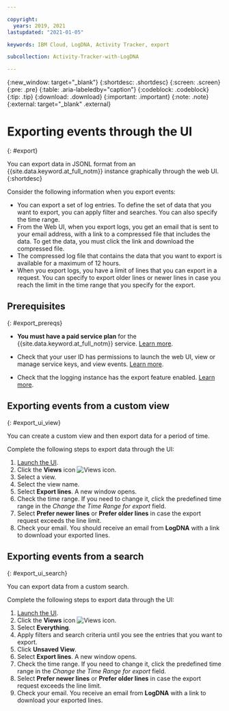 ```yaml
---

copyright:
  years: 2019, 2021
lastupdated: "2021-01-05"

keywords: IBM Cloud, LogDNA, Activity Tracker, export

subcollection: Activity-Tracker-with-LogDNA

---
```


{:new_window: target="_blank"}
{:shortdesc: .shortdesc}
{:screen: .screen}
{:pre: .pre}
{:table: .aria-labeledby="caption"}
{:codeblock: .codeblock}
{:tip: .tip}
{:download: .download}
{:important: .important}
{:note: .note}
{:external: target="_blank" .external}

 
# Exporting events through the UI
{: #export}

You can export data in JSONL format from an {{site.data.keyword.at_full_notm}} instance graphically through the web UI. 
{:shortdesc}

Consider the following information when you export events:
* You can export a set of log entries. To define the set of data that you want to export, you can apply filter and searches. You can also specify the time range. 
* From the Web UI, when you export logs, you get an email that is sent to your email address, with a link to a compressed file that includes the data. To get the data, you must click the link and download the compressed file.
* The compressed log file that contains the data that you want to export is available for a maximum of 12 hours. 
* When you export logs, you have a limit of lines that you can export in a request. You can specify to export older lines or newer lines in case you reach the limit in the time range that you specify for the export. 


## Prerequisites
{: #export_prereqs}

* **You must have a paid service plan** for the {{site.data.keyword.at_full_notm}} service. [Learn more](/docs/services/Activity-Tracker-with-LogDNA?topic=Activity-Tracker-with-LogDNA-service_plan#service_plan). 

* Check that your user ID has permissions to launch the web UI, view or manage service keys, and view events. [Learn more](/docs/services/Activity-Tracker-with-LogDNA?topic=Activity-Tracker-with-LogDNA-iam_view_events#iam_view_events).

* Check that the logging instance has the export feature enabled. [Learn more](/docs/Activity-Tracker-with-LogDNA?topic=Activity-Tracker-with-LogDNA-export_config).

## Exporting events from a custom view
{: #export_ui_view}

You can create a custom view and then export data for a period of time.

Complete the following steps to export data through the UI:

1. [Launch the UI](/docs/services/Activity-Tracker-with-LogDNA?topic=Activity-Tracker-with-LogDNA-launch#launch).
2. Click the **Views** icon ![Views icon](images/views.png "Views icon").
3. Select a view.
4. Select the view name. 
5. Select **Export lines**. A new window opens.
6. Check the time range. If you need to change it, click the predefined time range in the *Change the Time Range for export* field.
7. Select **Prefer newer lines** or **Prefer older lines** in case the export request exceeds the line limit.
8. Check your email. You should receive an email from **LogDNA** with a link to download your exported lines.


## Exporting events from a search
{: #export_ui_search}

You can export data from a custom search.

Complete the following steps to export data through the UI:

1. [Launch the UI](/docs/services/Activity-Tracker-with-LogDNA?topic=Activity-Tracker-with-LogDNA-launch#launch).
2. Click the **Views** icon ![Views icon](images/views.png "Views icon").
3. Select **Everything**.
4. Apply filters and search criteria until you see the entries that you want to export.
4. Click **Unsaved View**.
5. Select **Export lines**. A new window opens.
6. Check the time range. If you need to change it, click the predefined time range in the *Change the Time Range for export* field.
7. Select **Prefer newer lines** or **Prefer older lines** in case the export request exceeds the line limit.
8. Check your email. You receive an email from **LogDNA** with a link to download your exported lines.


